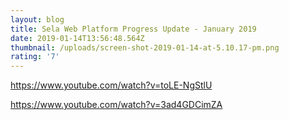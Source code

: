 ```yaml
---
layout: blog
title: Sela Web Platform Progress Update - January 2019
date: 2019-01-14T13:56:48.564Z
thumbnail: /uploads/screen-shot-2019-01-14-at-5.10.17-pm.png
rating: '7'
---
```

https://www.youtube.com/watch?v=toLE-NgStlU

https://www.youtube.com/watch?v=3ad4GDCimZA
